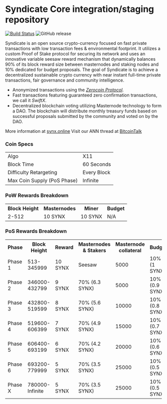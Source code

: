 Syndicate Core integration/staging repository
=====================================

[![Build Status](https://travis-ci.org/SyndicateLtd/SyndicateQt.svg?branch=master)](https://travis-ci.org/SyndicateLtd/SyndicateQt)
![GitHub release](https://img.shields.io/github/release/SyndicateLtd/SyndicateQt.svg?label=version)

Syndicate is an open source crypto-currency focused on fast private transactions with low transaction fees & environmental footprint.  It utilizes a custom Proof of Stake protocol for securing its network and uses an innovative variable seesaw reward mechanism that dynamically balances 90% of its block reward size between masternodes and staking nodes and 10% dedicated for budget proposals. The goal of Syndicate is to achieve a decentralized sustainable crypto currency with near instant full-time private transactions, fair governance and community intelligence.
- Anonymized transactions using the [_Zerocoin Protocol_](http://zerocoin.org/).
- Fast transactions featuring guaranteed zero confirmation transactions, we call it _SwiftX_.
- Decentralized blockchain voting utilizing Masternode technology to form a DAO. The blockchain will distribute monthly treasury funds based on successful proposals submitted by the community and voted on by the DAO.

More information at [synx.online](http://synx.online) Visit our ANN thread at [BitcoinTalk](https://bitcointalk.org/index.php?topic=2237538.0)

### Coin Specs
<table>
<tr><td>Algo</td><td>X11</td></tr>
<tr><td>Block Time</td><td>60 Seconds</td></tr>
<tr><td>Difficulty Retargeting</td><td>Every Block</td></tr>
<tr><td>Max Coin Supply (PoS Phase)</td><td>Infinite</td></tr>
</table>

### PoW Rewards Breakdown

<table>
<th>Block Height</th><th>Masternodes</th><th>Miner</th><th>Budget</th>
<tr><td>2-512</td><td>10 SYNX</td><td>10 SYNX</td><td>N/A</td></tr>
</table>

### PoS Rewards Breakdown

<table>
<th>Phase</th><th>Block Height</th><th>Reward</th><th>Masternodes & Stakers</th><th>Masternode collateral</th><th>Budget</th>
<tr><td>Phase 1</td><td>513-345999</td><td>10 SYNX</td><td>Seesaw</td><td>5000</td><td>10% (1 SYNX)</td></tr>
<tr><td>Phase 2</td><td>346000-432799</td><td>9 SYNX</td><td>70% (6.3 SYNX)</td><td>5000</td><td>10% (0.9 SYNX)</td></tr>
<tr><td>Phase 3</td><td>432800-519599</td><td>8 SYNX</td><td>70% (5.6 SYNX)</td><td>10000</td><td>10% (0.8 SYNX)</td></tr>
<tr><td>Phase 4</td><td>519600-606399</td><td>7 SYNX</td><td>70% (4.9 SYNX)</td><td>15000</td><td>10% (0.7 SYNX)</td></tr>
<tr><td>Phase 5</td><td>606400-693199</td><td>6 SYNX</td><td>70% (4.2 SYNX)</td><td>20000</td><td>10% (0.6 SYNX)</td></tr>
<tr><td>Phase 6</td><td>693200-779999</td><td>5 SYNX</td><td>70% (3.5 SYNX)</td><td>25000</td><td>10% (0.5 SYNX)</td></tr>
<tr><td>Phase X</td><td>780000-Infinite</td><td>5 SYNX</td><td>70% (3.5 SYNX)</td><td>25000</td><td>10% (0.5 SYNX)</td></tr>
</table>
